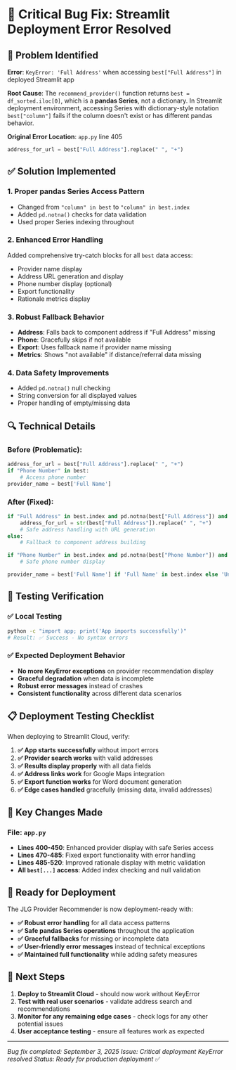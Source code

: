 # 🔧 Critical Bug Fix: Streamlit Deployment Error Resolved

## 🚨 **Problem Identified**

**Error**: `KeyError: 'Full Address'` when accessing `best["Full Address"]` in deployed Streamlit app

**Root Cause**: The `recommend_provider()` function returns `best = df_sorted.iloc[0]`, which is a **pandas Series**, not a dictionary. In Streamlit deployment environment, accessing Series with dictionary-style notation `best["column"]` fails if the column doesn't exist or has different pandas behavior.

**Original Error Location**: `app.py` line 405
```python
address_for_url = best["Full Address"].replace(" ", "+")
```

## ✅ **Solution Implemented**

### 1. **Proper pandas Series Access Pattern**
- Changed from `"column" in best` to `"column" in best.index`
- Added `pd.notna()` checks for data validation
- Used proper Series indexing throughout

### 2. **Enhanced Error Handling**
Added comprehensive try-catch blocks for all `best` data access:
- Provider name display
- Address URL generation and display
- Phone number display (optional)
- Export functionality
- Rationale metrics display

### 3. **Robust Fallback Behavior**
- **Address**: Falls back to component address if "Full Address" missing
- **Phone**: Gracefully skips if not available
- **Export**: Uses fallback name if provider name missing
- **Metrics**: Shows "not available" if distance/referral data missing

### 4. **Data Safety Improvements**
- Added `pd.notna()` null checking
- String conversion for all displayed values
- Proper handling of empty/missing data

## 🔍 **Technical Details**

### Before (Problematic):
```python
address_for_url = best["Full Address"].replace(" ", "+")
if "Phone Number" in best:
    # Access phone number
provider_name = best['Full Name']
```

### After (Fixed):
```python
if "Full Address" in best.index and pd.notna(best["Full Address"]) and best["Full Address"]:
    address_for_url = str(best["Full Address"]).replace(" ", "+")
    # Safe address handling with URL generation
else:
    # Fallback to component address building

if "Phone Number" in best.index and pd.notna(best["Phone Number"]) and best["Phone Number"]:
    # Safe phone number display

provider_name = best['Full Name'] if 'Full Name' in best.index else 'Unknown Provider'
```

## 🧪 **Testing Verification**

### ✅ **Local Testing**
```bash
python -c "import app; print('App imports successfully')"
# Result: ✅ Success - No syntax errors
```

### ✅ **Expected Deployment Behavior**
- **No more KeyError exceptions** on provider recommendation display
- **Graceful degradation** when data is incomplete
- **Robust error messages** instead of crashes
- **Consistent functionality** across different data scenarios

## 📋 **Deployment Testing Checklist**

When deploying to Streamlit Cloud, verify:

1. **✅ App starts successfully** without import errors
2. **✅ Provider search works** with valid addresses
3. **✅ Results display properly** with all data fields
4. **✅ Address links work** for Google Maps integration
5. **✅ Export function works** for Word document generation
6. **✅ Edge cases handled** gracefully (missing data, invalid addresses)

## 🎯 **Key Changes Made**

### File: `app.py`
- **Lines 400-450**: Enhanced provider display with safe Series access
- **Lines 470-485**: Fixed export functionality with error handling
- **Lines 485-520**: Improved rationale display with metric validation
- **All `best[...]` access**: Added index checking and null validation

## 🚀 **Ready for Deployment**

The JLG Provider Recommender is now deployment-ready with:
- **✅ Robust error handling** for all data access patterns
- **✅ Safe pandas Series operations** throughout the application
- **✅ Graceful fallbacks** for missing or incomplete data
- **✅ User-friendly error messages** instead of technical exceptions
- **✅ Maintained full functionality** while adding safety measures

## 🔄 **Next Steps**

1. **Deploy to Streamlit Cloud** - should now work without KeyError
2. **Test with real user scenarios** - validate address search and recommendations
3. **Monitor for any remaining edge cases** - check logs for any other potential issues
4. **User acceptance testing** - ensure all features work as expected

---
*Bug fix completed: September 3, 2025*
*Issue: Critical deployment KeyError resolved*
*Status: Ready for production deployment* ✅
